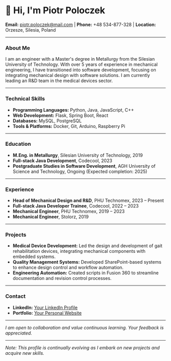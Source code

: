 # 👋 Hi, I'm Piotr Poloczek

**Email:** piotr.poloczek@mail.com | **Phone:** +48 534-877-328 | **Location:** Orzesze, Silesia, Poland

---

### About Me

I am an engineer with a Master's degree in Metallurgy from the Silesian University of Technology. With over 5 years of experience in mechanical engineering, I have transitioned into software development, focusing on integrating mechanical design with software solutions. I am currently leading an R&D team in the medical devices sector.

---

### Technical Skills

- **Programming Languages:** Python, Java, JavaScript, C++
- **Web Development:** Flask, Spring Boot, React
- **Databases:** MySQL, PostgreSQL
- **Tools & Platforms:** Docker, Git, Arduino, Raspberry Pi

---

### Education

- **M.Eng. in Metallurgy**, Silesian University of Technology, 2019
- **Full-stack Java Development**, Codecool, 2023
- **Postgraduate Studies in Software Development**, AGH University of Science and Technology, Ongoing (Expected completion: 2025)

---

### Experience

- **Head of Mechanical Design and R&D**, PHU Technomex, 2023 – Present
- **Full-stack Java Developer Trainee**, Codecool, 2022 – 2023
- **Mechanical Engineer**, PHU Technomex, 2019 – 2023
- **Mechanical Engineer**, Stolorz, 2019

---

### Projects

- **Medical Device Development:** Led the design and development of gait rehabilitation devices, integrating mechanical components with embedded systems.
- **Quality Management Systems:** Developed SharePoint-based systems to enhance design control and workflow automation.
- **Engineering Automation:** Created scripts in Fusion 360 to streamline documentation and revision control processes.

---

### Contact

- **LinkedIn:** [Your LinkedIn Profile](#)
- **Portfolio:** [Your Personal Website](#)

---

*I am open to collaboration and value continuous learning. Your feedback is appreciated.*

---

*Note: This profile is continually evolving as I embark on new projects and acquire new skills.*
